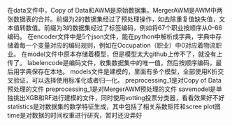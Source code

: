   在data文件中，Copy of Data和AWM是原始数据集。MergerAWM是AWM中两张数据表的合并。前缀为2的数据集经过了预处理操作，如去除重复值缺失值，文本值转数值。前缀为3的数据集经过了标签编码，例如将67个职业按顺序从0-66编码。
  在encoder文件中是5个json文件，能在python中解析成字典，字典中存储着每一个变量对应的编码规则，例如在Occupation（职业）中0对应着物流职业。
  在model文件中原本存储着模型，但是模型太大github上传不了，就没有上传了。
  labelencode是编码文件，收集数据集中的唯一值，然后按顺序编码，最后用字典保存在本地。
  models文件是建模的，里面有多个模型，全部使用K折交叉验证，可以选择使用标准化或者归一化。
  preprocessing_1是对Copy of Data预处理的文件
  preprocessing_1是对MergerAWM预处理的文件
  savemodel是单独挑出XGB和RF进行建模的文件，同时使用votting投票分类器，看看效果好不好
  statistics是对数据集的数学特征生成，其中包括了相关系数矩阵和scree plot图
  time是对数据的时间权重进行研究，暂时还没弄好
